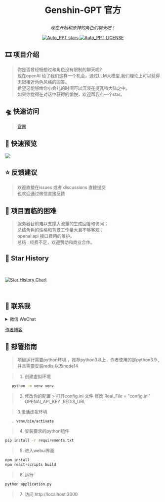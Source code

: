 # <p align="center">Genshin-GPT 官方</p>

<p align="center"><i>现在开始和原神的角色们聊天吧！</i></p>

<p align="center">
<a href="https://github.com/limaoyi1/Genshin-GPT-Official/stargazers" target="blank">
<img src="https://img.shields.io/github/stars/limaoyi1/Genshin-GPT-Official?style=for-the-badge" alt="Auto_PPT stars"/>
</a>
<a href='https://github.com/limaoyi1/Genshin-GPT-Official/blob/main/LICENSE'>
<img src='https://img.shields.io/github/license/limaoyi1/Genshin-GPT-Official?&label=Latest&style=for-the-badge' alt="Auto_PPT LICENSE">
</a>
</p>

## 🎞️ 项目介绍

> 你是否曾经畅想过和角色没有限制的聊天呢? \
> 现在openAI 给了我们这样一个机会，通过LLM大模型,我们理论上可以获得无限接近角色风格的回答。 \
> 希望这能够给你小会儿的时间可以沉浸在提瓦特大陆之中。 \
> 如果你觉得在对话中获得的愉悦，欢迎帮我点一个star。

## 🛸 快速访问

> [官网](http://www.limaoyi.top:4400/)

## 🎨 快速预览

![](static/1.jpg)

## ⭐ 反馈建议

> 欢迎直接在issues 或者 discussions 直接提交 \
> 也欢迎通过微信直接反馈

## 🧲 项目面临的困难

> 服务器目前难以支撑大流量的生成回答和访问； \
> 总结角色的性格和背景工作量大且不够客观；\
> openai api 接口费用的维护。 \
> 总结 : 经费不足，欢迎赞助和商业合作。

## 🌟 Star History

<br>

[![Star History Chart](https://api.star-history.com/svg?repos=limaoyi1/Genshin-GPT-Official&type=Timeline)](https://star-history.com/#limaoyi1/Genshin-GPT-Official&Timeline)

</br>

## 🔗 联系我

<details>
  <summary>微信 WeChat</summary>

![微信 WeChat](pptx_static/static/img3.png)
</details>

[作者博客](http://www.limaoyi.top/)

## 🎨 部署指南

> 项目运行需要python环境 ，推荐python3以上，作者使用的是python3.9 ,并且需要安装redis 以及node14

> 1. 创建虚拟环境

```bash
   python -m venv venv
```

> 2. 修改你的配置
     > 打开config.ini 文件 修改 Real_File = "config.ini" OPENAI_API_KEY ,REDIS_URL


> 3.激活虚拟环境

```bash
   . venv/bin/activate
```

> 4. 安装要求的python组件

```bash
pip install -r requirements.txt
```

> 5. 进入webui界面

```bash
npm install
npm react-scripts build
```

> 6. 运行

```bash
python application.py
```

> 7. 访问 http://localhost:3000

